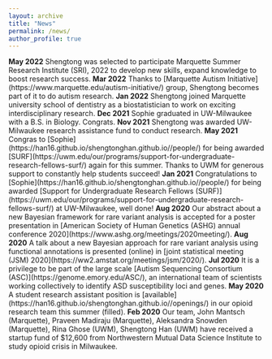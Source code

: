 ```yaml
---
layout: archive
title: "News"
permalink: /news/
author_profile: true
---
```



<span style="font-size:1.0em;">
<b>May 2022</b> Shengtong was selected to participate Marquette Summer Research Institute (SRI), 2022 to develop new skills, expand knowledge to boost  research success.   </span>

<span style="font-size:1.0em;">
<b>Mar 2022</b> Thanks to [Marquette Autism Initiative](https://www.marquette.edu/autism-initiative/) group, Shengtong becomes part of it to do autism  research.   </span>

<span style="font-size:1.0em;">
<b>Jan 2022</b> Shengtong joined Marquette university school of dentistry as a biostatistician to work on exciting interdisciplinary research.   </span>

<span style="font-size:1.0em;">
<b>Dec 2021</b> Sophie graduated in UW-Milwaukee with a B.S. in Biology. Congrats.    </span> 
 


<span style="font-size:1.0em;">
<b>Nov 2021</b> Shengtong was awarded UW-Milwaukee research assistance fund to conduct research.   </span> 



<span style="font-size:1.0em;">
<b>May 2021</b> Congras to [Sophie](https://han16.github.io/shengtonghan.github.io//people/) for being awarded [SURF](https://uwm.edu/our/programs/support-for-undergraduate-research-fellows-surf/) again for this summer. Thanks to UWM for generous support to constantly help students succeed!  </span> 

<span style="font-size:1.0em;">
<b>Jan 2021</b> Congratulations to [Sophie](https://han16.github.io/shengtonghan.github.io//people/) for being awarded [Support for Undergraduate Research Fellows (SURF)](https://uwm.edu/our/programs/support-for-undergraduate-research-fellows-surf/) at UW-Milwaukee, well done!  </span> 


<span style="font-size:1.0em;">
<b>Aug 2020</b> Our abstract about a new Bayesian framework for rare variant analysis is accepted for a poster presentation in [American Society of Human Genetics (ASHG) annual conference 2020](https://www.ashg.org/meetings/2020meeting/). </span> 


<span style="font-size:1.0em;">
<b>Aug 2020</b> A talk about a new Bayesian approach for rare variant analysis using functional annotations is presented (online) in [joint statistical meeting (JSM) 2020](https://ww2.amstat.org/meetings/jsm/2020/). </span> 



<span style="font-size:1.0em;">
<b>Jul 2020</b> It is a privilege to be part of the large scale [Autism Sequencing Consortium (ASC)](https://genome.emory.edu/ASC/), an international team of scientists working collectively to identify ASD susceptibility loci and genes. </span> 


<span style="font-size:1.0em;">
<b>May 2020</b> A student research assistant position is [available](https://han16.github.io/shengtonghan.github.io//openings/) in our opioid research team this summer (filled). </span> 


<span style="font-size:1.0em;">
<b>Feb 2020</b> Our team, John Mantsch (Marquette), Praveen Madiraju (Marquette), Aleksandra Snowden (Marquette), Rina Ghose (UWM), Shengtong Han (UWM) have received a startup fund of  $12,600 from Northwestern Mutual Data Science Institute to study opioid crisis in Milwaukee. </span>
